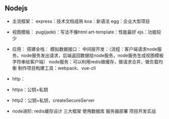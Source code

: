 ## Nodejs


* 主流框架：
    express：技术文档成熟
    koa：新语法
    egg：企业大型项目

* 视图模板：
    pug(jade)：写法不像html
    art-template：性能最好
    ejs：功能较少

* 应用：
    搭建全栈：
    模拟数据接口：
    中间层开发：（流程：客户端请求node服务，node服务发出请求，后端返回数据给node服务，node服务生成视图模板字符串给客户端）
        node服务：可以利用redis做缓存，做请求合并，做负载均衡
    制作项目构建工具：webpack、vue-cli

* http：
* https：公钥+私钥
* http2：公钥+私钥，createSecureServer

* node进阶:
    redis缓存设计
    三大框架
    使用数据库
    服务器部署
    项目开发实战
